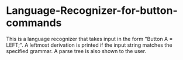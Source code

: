 # Language-Recognizer-for-button-commands
This is a language recognizer that takes input in the form "Button A = LEFT;".
A leftmost derivation is printed if the input string matches the specified grammar. A parse tree is also shown to the user.
